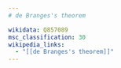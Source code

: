 ```yaml
---
# de Branges's theorem

wikidata: Q857089
msc_classification: 30
wikipedia_links:
  - "[[de Branges's theorem]]"
---
```

